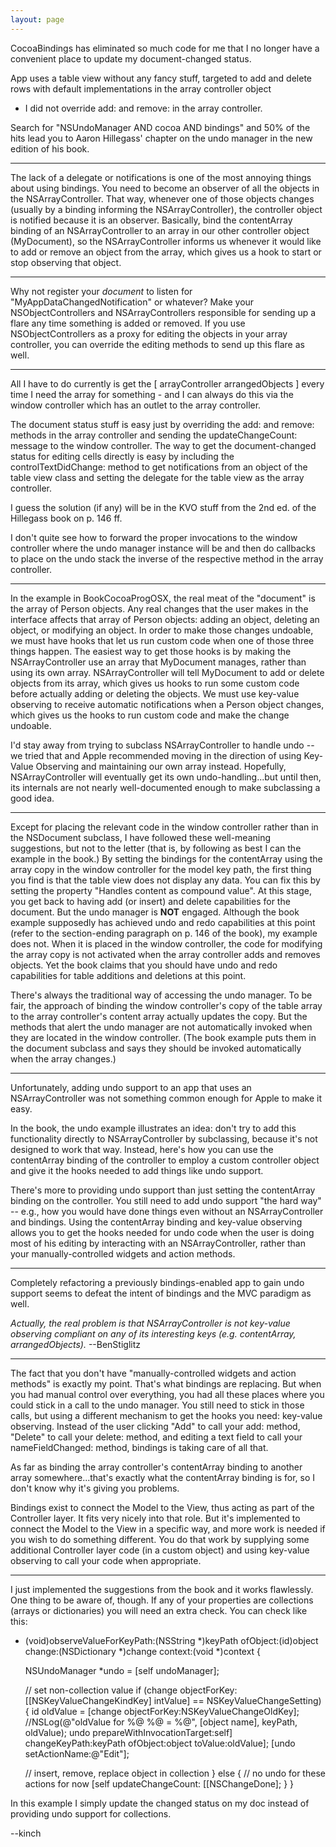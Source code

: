 ```yaml
---
layout: page
---
```


CocoaBindings has eliminated so much code for me that I no longer have a convenient place to update my document-changed status.

App uses a table view without any fancy stuff, targeted to add and delete rows with default implementations in the array controller object
- I did not override add: and remove: in the array controller.

Search for "NSUndoManager AND cocoa AND bindings" and 50% of the hits lead you to Aaron Hillegass' chapter on the undo manager in the new edition of his book.

----

The lack of a delegate or notifications is one of the most annoying things about using bindings. You need to become an observer of all the objects in the NSArrayController. That way, whenever one of those objects changes (usually by a binding informing the NSArrayController), the controller object is notified because it is an observer. Basically, bind the contentArray binding of an NSArrayController to an array in our other controller object (MyDocument), so the NSArrayController informs us whenever it would like to add or remove an object from the array, which gives us a hook to start or stop observing that object.

----

Why not register your *document* to listen for "MyAppDataChangedNotification" or whatever? Make your NSObjectControllers and NSArrayControllers responsible for sending up a flare any time something is added or removed. If you use NSObjectControllers as a proxy for editing the objects in your array controller, you can override the editing methods to send up this flare as well.

----

All I have to do currently is get the [ arrayController arrangedObjects ] every time I need the array for something - and I can always do this via the window controller which has an outlet to the array controller.

The document status stuff is easy just by overriding the add: and remove: methods in the array controller and sending the updateChangeCount: message to the window controller. The way to get the document-changed status for editing cells directly is easy by including the controlTextDidChange: method to get notifications from an object of the table view class and setting the delegate for the table view as the array controller.

I guess the solution (if any) will be in the KVO stuff from the 2nd ed. of the Hillegass book on p. 146 ff.

I don't quite see how to forward the proper invocations to the window controller where the undo manager instance will be and then do callbacks to place on the undo stack the inverse of the respective method in the array controller.

----

In the example in BookCocoaProgOSX, the real meat of the "document" is the array of Person objects. Any real changes that the user makes in the interface affects that array of Person objects: adding an object, deleting an object, or modifying an object. In order to make those changes undoable, we must have hooks that let us run custom code when one of those three things happen. The easiest way to get those hooks is by making the NSArrayController use an array that MyDocument manages, rather than using its own array. NSArrayController will tell MyDocument to add or delete objects from its array, which gives us hooks to run some custom code before actually adding or deleting the objects. We must use key-value observing to receive automatic notifications when a Person object changes, which gives us the hooks to run custom code and make the change undoable.

I'd stay away from trying to subclass NSArrayController to handle undo -- we tried that and  Apple recommended moving in the direction of using Key-Value Observing and maintaining our own array instead. Hopefully, NSArrayController will eventually get its own undo-handling...but until then, its internals are not nearly well-documented enough to make subclassing a good idea.

----

Except for placing the relevant code in the window controller rather than in the NSDocument subclass, I have followed these well-meaning suggestions, but not to the letter (that is, by following as best I can the example in the book.) By setting the bindings for the contentArray using the array copy in the window controller for the model key path, the first thing you find is that the table view does not display any data. You can fix this by setting the property "Handles content as compound value". At this stage, you get back to having add (or insert) and delete capabilities for the document. But the undo manager is **NOT** engaged. Although the book example supposedly has achieved undo and redo capabilities at this point (refer to the section-ending paragraph on p. 146 of the book), my example does not. When it is placed in the window controller, the code for modifying the array copy is not activated when the array controller adds and removes objects. Yet the book claims that you should have undo and redo capabilities for table additions and deletions at this point.

There's always the traditional way of accessing the undo manager. To be fair, the approach of binding the window controller's copy of the table array to the array controller's content array actually updates the copy. But the methods that alert the undo manager are not automatically invoked when they are located in the window controller. (The book example puts them in the document subclass and says they should be invoked automatically when the array changes.)

----

Unfortunately, adding undo support to an app that uses an NSArrayController was not something common enough for Apple to make it easy.

In the book, the undo example illustrates an idea: don't try to add this functionality directly to NSArrayController by subclassing, because it's not designed to work that way. Instead, here's how you can use the contentArray binding of the controller to employ a custom controller object and give it the hooks needed to add things like undo support.

There's more to providing undo support than just setting the contentArray binding on the controller. You still need to add undo support "the hard way" -- e.g., how you would have done things even without an NSArrayController and bindings. Using the contentArray binding and key-value observing allows you to get the hooks needed for undo code when the user is doing most of his editing by interacting with an NSArrayController, rather than your manually-controlled widgets and action methods.

----

Completely refactoring a previously bindings-enabled app to gain undo support seems to defeat the intent of bindings and the MVC paradigm as well.

*Actually, the real problem is that NSArrayController is not key-value observing compliant on any of its interesting keys (e.g. contentArray, arrangedObjects).* --BenStiglitz

----

The fact that you don't have "manually-controlled widgets and action methods" is exactly my point. That's what bindings are replacing. But when you had manual control over everything, you had all these places where you could stick in a call to the undo manager. You still need to stick in those calls, but using a different mechanism to get the hooks you need: key-value observing. Instead of the user clicking "Add" to call your add: method, "Delete" to call your delete: method, and editing a text field to call your nameFieldChanged: method, bindings is taking care of all that.

As far as binding the array controller's contentArray binding to another array somewhere...that's exactly what the contentArray binding is for, so I don't know why it's giving you problems.

Bindings exist to connect the Model to the View, thus acting as part of the Controller layer. It fits very nicely into that role. But it's implemented to connect the Model to the View in a specific way, and more work is needed if you wish to do something different. You do that work by supplying some additional Controller layer code (in a custom object) and using key-value observing to call your code when appropriate.

----

I just implemented the suggestions from the book and it works flawlessly.  One thing to be aware of, though.  If any of your properties are collections (arrays or dictionaries) you will need an extra check.  You can check like this:

    
- (void)observeValueForKeyPath:(NSString *)keyPath
					  ofObject:(id)object
						change:(NSDictionary *)change
					   context:(void *)context {
					   
	NSUndoManager *undo = [self undoManager];
	
	// set non-collection value
	if (change objectForKey:[[NSKeyValueChangeKindKey] intValue] == NSKeyValueChangeSetting) {
		id oldValue = [change objectForKey:NSKeyValueChangeOldKey];
		//NSLog(@"oldValue for %@ %@ = %@", [object name], keyPath, oldValue);
		undo prepareWithInvocationTarget:self] changeKeyPath:keyPath
			ofObject:object
			toValue:oldValue];
		[undo setActionName:@"Edit"];
		
	// insert, remove, replace object in collection
	} else {
		// no undo for these actions for now
		[self updateChangeCount: [[NSChangeDone];
	}
}



In this example I simply update the changed status on my doc instead of providing undo support for collections.

--kinch
